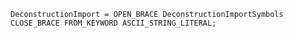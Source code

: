 <!-- This file is generated automatically by infrastructure scripts. Please don't edit by hand. -->

```{ .ebnf .slang-ebnf #DeconstructionImport }
DeconstructionImport = OPEN_BRACE DeconstructionImportSymbols CLOSE_BRACE FROM_KEYWORD ASCII_STRING_LITERAL;
```
